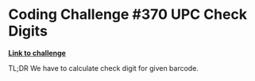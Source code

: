 # Coding Challenge #370 UPC Check Digits

**[Link to challenge](https://www.reddit.com/r/dailyprogrammer/comments/a72sdj/20181217_challenge_370_easy_upc_check_digits/)**

TL;DR
We have to calculate check digit for given barcode.
